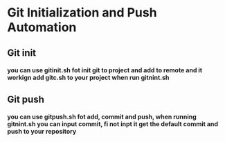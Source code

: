 # Git Initialization and Push Automation

## Git init
#### you can use gitinit.sh fot init git to project and add to remote and it workign add gitc.sh to your project when run gitnint.sh

## Git push
#### you can use gitpush.sh fot add, commit and push, when running gitnint.sh you can input commit, fi not inpt it get the default commit and push to your repository



